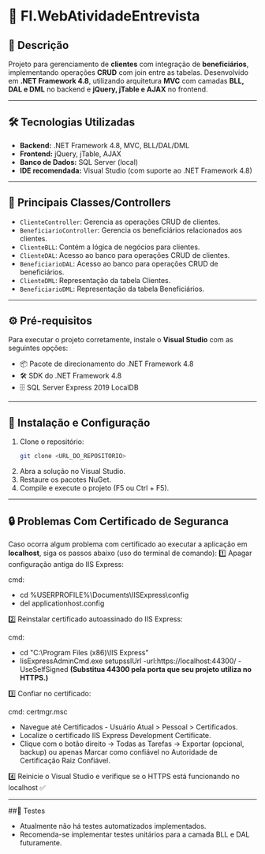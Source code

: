 # 🚀 FI.WebAtividadeEntrevista

## 📄 Descrição
Projeto para gerenciamento de **clientes** com integração de **beneficiários**, implementando operações **CRUD** com join entre as tabelas. Desenvolvido em **.NET Framework 4.8**, utilizando arquitetura **MVC** com camadas **BLL, DAL e DML** no backend e **jQuery, jTable e AJAX** no frontend.

---

## 🛠 Tecnologias Utilizadas
- **Backend:** .NET Framework 4.8, MVC, BLL/DAL/DML  
- **Frontend:** jQuery, jTable, AJAX  
- **Banco de Dados:** SQL Server (local)  
- **IDE recomendada:** Visual Studio (com suporte ao .NET Framework 4.8)

---

## 🧩 Principais Classes/Controllers
- `ClienteController`: Gerencia as operações CRUD de clientes.  
- `BeneficiarioController`: Gerencia os beneficiários relacionados aos clientes.  
- `ClienteBLL`: Contém a lógica de negócios para clientes.  
- `ClienteDAL`: Acesso ao banco para operações CRUD de clientes.  
- `BeneficiarioDAL`: Acesso ao banco para operações CRUD de beneficiários.  
- `ClienteDML`: Representação da tabela Clientes.  
- `BeneficiarioDML`: Representação da tabela Beneficiários.  

---

## ⚙️ Pré-requisitos
Para executar o projeto corretamente, instale o **Visual Studio** com as seguintes opções:  
- 📦 Pacote de direcionamento do .NET Framework 4.8  
- 🛠 SDK do .NET Framework 4.8  
- 🗄 SQL Server Express 2019 LocalDB  

---

## 🚀 Instalação e Configuração
1. Clone o repositório:
   ```bash
   git clone <URL_DO_REPOSITORIO>
2. Abra a solução no Visual Studio.
3. Restaure os pacotes NuGet.
4. Compile e execute o projeto (F5 ou Ctrl + F5).

---

## 🔒 Problemas Com Certificado de Seguranca
Caso ocorra algum problema com certificado ao executar a aplicação em **localhost**, siga os passos abaixo (uso do terminal de comando):
1️⃣ Apagar configuração antiga do IIS Express:

cmd:
- cd %USERPROFILE%\Documents\IISExpress\config
- del applicationhost.config

2️⃣ Reinstalar certificado autoassinado do IIS Express:

cmd:
- cd "C:\Program Files (x86)\IIS Express"
- IisExpressAdminCmd.exe setupsslUrl -url:https://localhost:44300/ -UseSelfSigned **(Substitua 44300 pela porta que seu projeto utiliza no HTTPS.)**

3️⃣ Confiar no certificado:

cmd: 
certmgr.msc

- Navegue até Certificados - Usuário Atual > Pessoal > Certificados.
- Localize o certificado IIS Express Development Certificate.
- Clique com o botão direito → Todas as Tarefas → Exportar (opcional, backup) ou apenas Marcar como confiável no Autoridade de Certificação Raiz Confiável.

4️⃣ Reinicie o Visual Studio e verifique se o HTTPS está funcionando no localhost ✅

---
##🧪 Testes
- Atualmente não há testes automatizados implementados.
- Recomenda-se implementar testes unitários para a camada BLL e DAL futuramente.